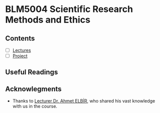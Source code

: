# BLM5004 Scientific Research Methods and Ethics

## Contents

- [ ] [Lectures](01-Lectures/readme.md)
- [ ] [Project](02-Project/readme.md)

## Useful Readings

## Acknowlegments

* Thanks to [Lecturer Dr. Ahmet ELBİR](https://avesis.yildiz.edu.tr/aelbir/), who shared his vast knowledge with us in the course.
